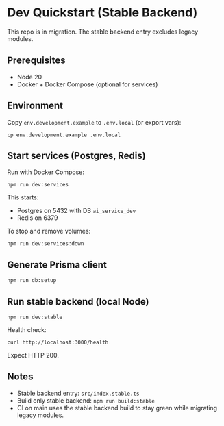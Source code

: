 # Dev Quickstart (Stable Backend)

This repo is in migration. The stable backend entry excludes legacy modules.

## Prerequisites
- Node 20
- Docker + Docker Compose (optional for services)

## Environment
Copy `env.development.example` to `.env.local` (or export vars):

```
cp env.development.example .env.local
```

## Start services (Postgres, Redis)
Run with Docker Compose:

```
npm run dev:services
```

This starts:
- Postgres on 5432 with DB `ai_service_dev`
- Redis on 6379

To stop and remove volumes:

```
npm run dev:services:down
```

## Generate Prisma client
```
npm run db:setup
```

## Run stable backend (local Node)
```
npm run dev:stable
```

Health check:
```
curl http://localhost:3000/health
```
Expect HTTP 200.

## Notes
- Stable backend entry: `src/index.stable.ts`
- Build only stable backend: `npm run build:stable`
- CI on main uses the stable backend build to stay green while migrating legacy modules.
